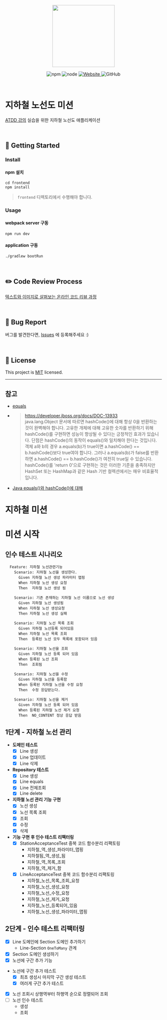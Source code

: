 <p align="center">
    <img width="200px;" src="https://raw.githubusercontent.com/woowacourse/atdd-subway-admin-frontend/master/images/main_logo.png"/>
</p>
<p align="center">
  <img alt="npm" src="https://img.shields.io/badge/npm-%3E%3D%205.5.0-blue">
  <img alt="node" src="https://img.shields.io/badge/node-%3E%3D%209.3.0-blue">
  <a href="https://edu.nextstep.camp/c/R89PYi5H" alt="nextstep atdd">
    <img alt="Website" src="https://img.shields.io/website?url=https%3A%2F%2Fedu.nextstep.camp%2Fc%2FR89PYi5H">
  </a>
  <img alt="GitHub" src="https://img.shields.io/github/license/next-step/atdd-subway-admin">
</p>

<br>

# 지하철 노선도 미션

[ATDD 강의](https://edu.nextstep.camp/c/R89PYi5H) 실습을 위한 지하철 노선도 애플리케이션

<br>

## 🚀 Getting Started

### Install

#### npm 설치

```
cd frontend
npm install
```

> `frontend` 디렉토리에서 수행해야 합니다.

### Usage

#### webpack server 구동

```
npm run dev
```

#### application 구동

```
./gradlew bootRun
```

<br>

## ✏️ Code Review Process

[텍스트와 이미지로 살펴보는 온라인 코드 리뷰 과정](https://github.com/next-step/nextstep-docs/tree/master/codereview)

<br>

## 🐞 Bug Report

버그를 발견한다면, [Issues](https://github.com/next-step/atdd-subway-admin/issues) 에 등록해주세요 :)

<br>

## 📝 License

This project is [MIT](https://github.com/next-step/atdd-subway-admin/blob/master/LICENSE.md)
licensed.

--------------------

## 참고

- [equals](https://vladmihalcea.com/how-to-implement-equals-and-hashcode-using-the-jpa-entity-identifier/)
- > https://developer.jboss.org/docs/DOC-13933  
  java.lang.Object 문서에 따르면 hashCode()에 대해 항상 0을 반환하는 것이 완벽해야 합니다. 고유한 개체에 대해 고유한 숫자를 반환하기 위해 hashCode()를 구현하면 성능이 향상될 수 있다는 긍정적인 효과가 있습니다. 단점은 hashCode()의 동작이 equals()와 일치해야 한다는 것입니다. 객체 a와 b의 경우 a.equals(b)가 true이면 a.hashCode() == b.hashCode()보다 true여야 합니다. 그러나 a.equals(b)가 false를 반환하면 a.hashCode() == b.hashCode()가 여전히 true일 수 있습니다. hashCode()를 'return 0'으로 구현하는 것은 이러한 기준을 충족하지만 HashSet 또는 HashMap과 같은 Hash 기반 컬렉션에서는 매우 비효율적입니다.
- [Java equals()와 hashCode()에 대해](https://nesoy.github.io/articles/2018-06/Java-equals-hashcode)

# 지하철 미션

# 미션 시작

## 인수 테스트 시나리오

```text
  Feature: 지하철 노선관련기능
    Scenario: 지하철 노선을 생성한다.
      Given 지하철 노선 생성 파라미터 맵핑
      When 지하철 노선 생성 요청
      Then  지하철 노선 생성 됨
      
    Scenario: 기존 존재하는 지하철 노선 이름으로 노선 생성
      Given 지하철 노선 생성됨
      When 지하철 노선 생성요청
      Then 지하철 노선 생성 실패
      
    Scenario: 지하철 노선 목록 조회
      Given 지하철 노선등록 되어있음
      When 지하철 노선 목록 조회
      Then  등록된 노선 모두 목록에 포함되어 있음
      
    Scenario: 지하철 노선을 조회
      Given 지하철 노선 등록 되어 있음
      When 등록된 노선 조회
      Then  조회됨
      
    Scenario: 지하철 노선을 수정
      Given 지하철 노선을 등록함
      When 등록된 지하철 노선을 수정 요청
      Then  수정 응답받는다.
      
    Scenario: 지하철 노선을 제거
      Given 지하철 노선 등록 되어 있음
      When 등록된 지하철 노선 제거 요청
      Then  NO_CONTENT 정상 응답 받음
```

## 1단계 - 지하철 노선 관리

- **도메인 테스트**
    - [X] Line 생성
    - [X] Line 업데이트
    - [X] Line 삭제
- **Repository 테스트**
    - [X] Line 생성
    - [X] Line equals
    - [X] Line 전체조회
    - [X] Line delete
- **지하철 노선 관리 기능 구현**
    - [X] 노선 생성
    - [X] 노선 목록 조회
    - [X] 조회
    - [X] 수정
    - [X] 삭제
- **기능 구현 후 인수 테스트 리팩터링**
    - [X] StationAcceptanceTest 중복 코드 함수분리 리팩토링
        - 지하철_역_생성_파라미터_맵핑
        - 지하철됨_역_생성_됨
        - 지하철_역_목록_조회
        - 지하철_역_제거_함
    - [X] LineAcceptanceTest 중복 코드 함수분리 리팩토링
        - 지하철_노선_목록_조회_요청
        - 지하철_노선_생성_요청
        - 지하철_노선_수정_요청
        - 지하철_노선_제거_요청
        - 지하철_노선_등록되어_있음
        - 지하철_노선_생성_파라미터_맵핑

## 2단계 - 인수 테스트 리팩터링

- [X] Line 도메인에 Section 도메인 추가하기
    - Line-Section `OneToMany` 관계
- [X] Section 도메인 생성하기
- [X] 노선에 구간 추가 기능
- 노선에 구간 추가 테스트
    - [X] 최초 생성시 마지막 구간 생성 테스트
    - [X] 여러게 구간 추가 테스트
- [X] 노선 조회시 상행역부터 하행역 순으로 정렬되어 조회
- [ ] 노선 인수 테스트
    - 생성
    - 조회
